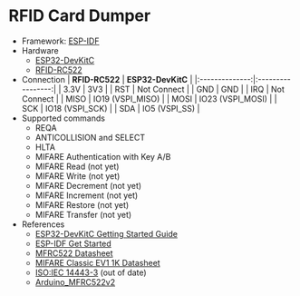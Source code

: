 # RFID Card Dumper

-   Framework: [ESP-IDF](https://github.com/espressif/esp-idf)
-   Hardware
    -   [ESP32-DevKitC](https://www.espressif.com/en/products/devkits/esp32-devkitc)
    -   [RFID-RC522](https://www.google.com/search?q=rfid-rc522)
-   Connection
    | **RFID-RC522** | **ESP32-DevKitC** |
    |:--------------:|:-----------------:|
    | 3.3V | 3V3 |
    | RST | Not Connect |
    | GND | GND |
    | IRQ | Not Connect |
    | MISO | IO19 (VSPI_MISO) |
    | MOSI | IO23 (VSPI_MOSI) |
    | SCK | IO18 (VSPI_SCK) |
    | SDA | IO5 (VSPI_SS) |
-   Supported commands
    -   REQA
    -   ANTICOLLISION and SELECT
    -   HLTA
    -   MIFARE Authentication with Key A/B
    -   MIFARE Read (not yet)
    -   MIFARE Write (not yet)
    -   MIFARE Decrement (not yet)
    -   MIFARE Increment (not yet)
    -   MIFARE Restore (not yet)
    -   MIFARE Transfer (not yet)
-   References
    -   [ESP32-DevKitC Getting Started Guide](https://docs.espressif.com/projects/esp-idf/en/latest/esp32/hw-reference/esp32/get-started-devkitc.html)
    -   [ESP-IDF Get Started](https://docs.espressif.com/projects/esp-idf/en/latest/esp32/get-started/)
    -   [MFRC522 Datasheet](https://www.nxp.com/docs/en/data-sheet/MFRC522.pdf)
    -   [MIFARE Classic EV1 1K Datasheet](https://www.nxp.com/docs/en/data-sheet/MF1S50YYX_V1.pdf)
    -   [ISO:IEC 14443-3](http://www.emutag.com/iso/14443-3.pdf) (out of date)
    -   [Arduino_MFRC522v2](https://github.com/OSSLibraries/Arduino_MFRC522v2)
